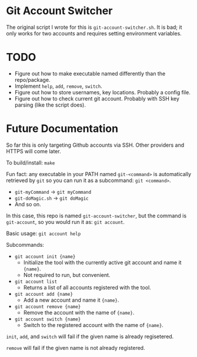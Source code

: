 # Git Account Switcher

The original script I wrote for this is `git-account-switcher.sh`. It is bad; it only works for two accounts and requires setting environment variables.

# TODO

- Figure out how to make executable named differently than the repo/package.
- Implement `help`, `add`, `remove`, `switch`.
- Figure out how to store usernames, key locations. Probably a config file.
- Figure out how to check current git account. Probably with SSH key parsing (like the script does).

# Future Documentation

So far this is only targeting Github accounts via SSH. Other providers and HTTPS will come later.

To build/install: `make`

Fun fact: any executable in your PATH named `git-<command>` is automatically retrieved by `git` so you can run it as a subcommand: `git <command>`.
- `git-myCommand` -> `git myCommand`
- `git-doMagic.sh` -> `git doMagic`
- And so on.


In this case, this repo is named `git-account-switcher`, but the command is `git-account`, so you would run it as: `git account`.

Basic usage: `git account help`

Subcommands:
- `git account init {name}`
  - Initialize the tool with the currently active git account and name it `{name}`.
  - Not required to run, but convenient.
- `git account list`
  - Returns a list of all accounts registered with the tool.
- `git account add {name}`
  - Add a new account and name it `{name}`.
- `git account remove {name}`
  - Remove the account with the name of `{name}`.
- `git account switch {name}`
  - Switch to the registered account with the name of `{name}`.

`init`, `add`, and `switch` will fail if the given name is already regisetered.

`remove` will fail if the given name is not already registered.